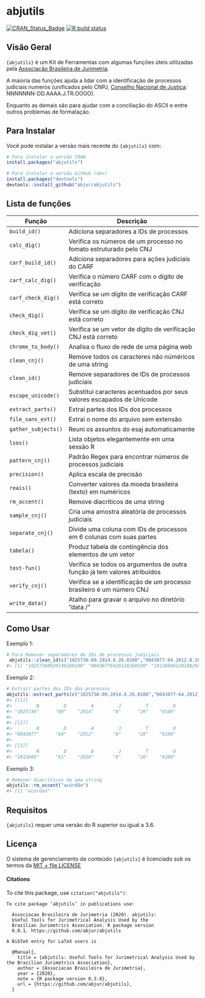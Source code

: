 
<!-- README.md is generated from README.Rmd. Please edit that file -->

# abjutils

<!-- badges: start -->

[![CRAN\_Status\_Badge](https://www.r-pkg.org/badges/version/abjutils)](https://cran.r-project.org/package=abjutils)
[![R build
status](https://github.com/abjur/abjutils/workflows/R-CMD-check/badge.svg)](https://github.com/abjur/abjutils/actions)
<!-- badges: end -->

## Visão Geral

`{abjutils}` é um Kit de Ferramentas com algumas funções úteis
utilizadas pela [Associação Brasileira de
Jurimetria](https://abj.org.br/).

A maioria das funções ajuda a lidar com a identificação de processos
judiciais numeros (unificados pelo CNPJ, [Conselho Nacional de
Justiça](https://www.cnj.jus.br/programas-e-acoes/numeracao-unica/documentos/):
NNNNNNN-DD.AAAA.J.TR.OOOO).

Enquanto as demais são para ajudar com a conciliação do ASCII e entre
outros problemas de formatação.

## Para Instalar

Você pode instalar a versão mais recente do `{abjutils}` com:

``` r
# Para instalar a versão CRAN
install.packages("abjutils")

# Para instalar a versão GitHub (dev)
install.packages("devtools")
devtools::install_github("abjur/abjutils")
```

## Lista de funções

| Função              | Descrição                                                                 |
| ------------------- | ------------------------------------------------------------------------- |
| `build_id()`        | Adiciona separadores a IDs de processos                                   |
| `calc_dig()`        | Verifica os números de um processo no fomato estruturado pelo CNJ         |
| `carf_build_id()`   | Adiciona separadores para ações judiciais do CARF                         |
| `carf_calc_dig()`   | Verifica o número CARF com o dígito de verificação                        |
| `carf_check_dig()`  | Verifica se um dígito de verificação CARF está correto                    |
| `check_dig()`       | Verifica se um dígito de verificação CNJ está correto                     |
| `check_dig_vet()`   | Verifica se um vetor de dígito de verificação CNJ está correto            |
| `chrome_to_body()`  | Analisa o fluxo de rede de uma página web                                 |
| `clean_cnj()`       | Remove todos os caracteres não núméricos de uma string                    |
| `clean_id()`        | Remove separadores de IDs de processos judiciais                          |
| `escape_unicode()`  | Substitui caracteres acentuados por seus valores escapados de Unicode     |
| `extract_parts()`   | Extrai partes dos IDs dos processos                                       |
| `file_sans_ext()`   | Extrai o nome do arquivo sem extensão                                     |
| `gather_subjects()` | Reuni os assuntos do esaj automaticamente                                 |
| `lsos()`            | Lista objetos elegantemente em uma sessão R                               |
| `pattern_cnj()`     | Padrão Regex para encontrar números de processos judiciais                |
| `precision()`       | Aplica escala de precisão                                                 |
| `reais()`           | Converter valores da moeda brasileira (texto) em numéricos                |
| `rm_accent()`       | Remove diacríticos de uma string                                          |
| `sample_cnj()`      | Cria uma amostra aleatória de processos judiciais                         |
| `separate_cnj()`    | Divide uma coluna com IDs de processos em 6 colunas com suas partes       |
| `tabela()`          | Produz tabela de contingência dos elementos de um vetor                   |
| `test-fun()`        | Verifica se todos os argumentos de outra função já tem valores atribuídos |
| `verify_cnj()`      | Verifica se a identificação de um processo brasileiro é um número CNJ     |
| `write_data()`      | Atalho para gravar o arquivo no diretório “data /”                        |

## Como Usar

Exemplo 1:

``` r
# Para Remover separadores de IDs de processos judiciais
 abjutils::clean_id(c("1025736-09.2014.8.26.0100","0043877-64.2012.8.26.0100","1013689-61.2018.8.26.0100"))
#> [1] "10257360920148260100" "00438776420128260100" "10136896120188260100"
```

Exemplo 2:

``` r
# Extrair partes dos IDs dos processos
abjutils::extract_parts(c("1025736-09.2014.8.26.0100","0043877-64.2012.8.26.0100","1013689-61.2018.8.26.0100"))
#> [[1]]
#>         N         D         A         J         T         O 
#> "1025736"      "09"    "2014"       "8"      "26"    "0100" 
#> 
#> [[2]]
#>         N         D         A         J         T         O 
#> "0043877"      "64"    "2012"       "8"      "26"    "0100" 
#> 
#> [[3]]
#>         N         D         A         J         T         O 
#> "1013689"      "61"    "2018"       "8"      "26"    "0100"
```

Exemplo 3:

``` r
# Remover diacríticos de uma string
abjutils::rm_accent("acórdão")
#> [1] "acordao"
```

## Requisitos

`{abjutils}` requer uma versão do R superior ou igual a 3.6.

## Licença

O sistema de gerenciamento de conteúdo `{abjutils}` é licenciado sob os
termos da [MIT + file
LICENSE](https://github.com/abjur/abjutils/blob/master/LICENSE)

#### Citations

To cite this package, use `citation("abjutils")`:

    To cite package ‘abjutils’ in publications use:
    
      Associacao Brasileira de Jurimetria (2020). abjutils:
      Useful Tools for Jurimetrical Analysis Used by the
      Brazilian Jurimetrics Association. R package version
      0.0.1. https://github.com/abjur/abjutils
    
    A BibTeX entry for LaTeX users is
    
      @Manual{,
        title = {abjutils: Useful Tools for Jurimetrical Analysis Used by the Brazilian Jurimetrics Association},
        author = {Associacao Brasileira de Jurimetria},
        year = {2020},
        note = {R package version 0.3.0},
        url = {https://github.com/abjur/abjutils},
      }
